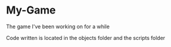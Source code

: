 # My-Game
The game I've been working on for a while

Code written is located in the objects folder and the scripts folder
